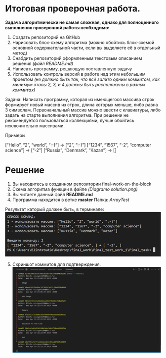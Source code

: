 # Итоговая проверочная работа.


**Задача алгоритмически не самая сложная, однако для полноценного выполнения проверочной работы необходимо:**

1. Создать репозиторий на GitHub
2. Нарисовать блок-схему алгоритма (можно обойтись блок-схемой основной содержательной части, если вы выделяете её в отдельный метод)
3. Снабдить репозиторий оформленным текстовым описанием решения *(файл README.md)*
4. Написать программу, решающую поставленную задачу
5. Использовать контроль версий в работе над этим небольшим проектом *(не должно быть так, что всё залито одним коммитом, как минимум этапы 2, 3, и 4 должны быть расположены в разных коммитах)*

Задача: Написать программу, которая из имеющегося массива строк формирует новый массив из строк, длина которых меньше, либо равна 3 символам. Первоначальный массив можно ввести с клавиатуры, либо задать на старте выполнения алгоритма. При решении не рекомендуется пользоваться коллекциями, лучше обойтись исключительно массивами.

Примеры:

[“Hello”, “2”, “world”, “:-)”] → [“2”, “:-)”]
[“1234”, “1567”, “-2”, “computer science”] → [“-2”]
[“Russia”, “Denmark”, “Kazan”] → []


# Решение

1. Вы находитесь в созданном репозитории final-work-on-the-block
2. Схема алгоритма функции в файле *(Diagramo solution.png)*
3. Вы читаете данный файл **README.md**
4. Программа находится в ветке **master** Папка: *ArrayTest*


Результат каторый должен быть, в терминале:
![Вывод, терминала](text.png)


5. Скриншот коммитов для подтверждения.
![Commit](graph.jpg)